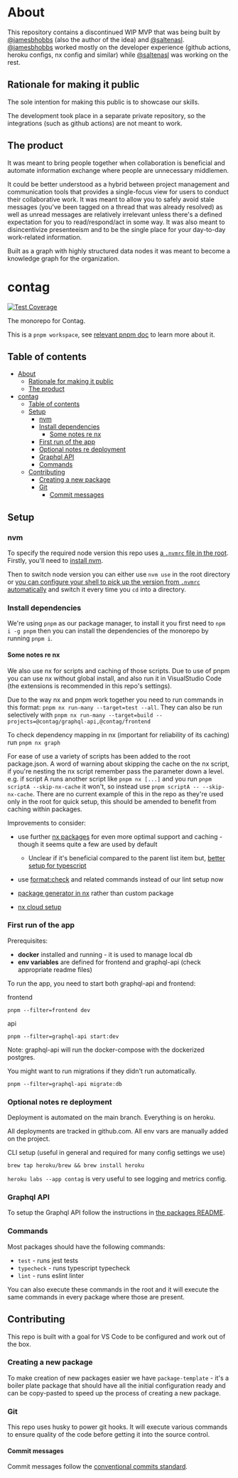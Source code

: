 # About

This repository contains a discontinued WIP MVP that was being built by [@jamesbhobbs](https://github.com/jamesbhobbs) (also the author of the idea) and [@saltenasl](https://github.com/saltenasl). [@jamesbhobbs](https://github.com/jamesbhobbs) worked mostly on the developer experience (github actions, heroku configs, nx config and similar) while [@saltenasl](https://github.com/saltenasl) was working on the rest.

## Rationale for making it public

The sole intention for making this public is to showcase our skills.

The development took place in a separate private repository, so the integrations (such as github actions) are not meant to work.

## The product

It was meant to bring people together when collaboration is beneficial and automate information exchange where people are unnecessary middlemen.

It could be better understood as a hybrid between project management and communication tools that provides a single-focus view for users to conduct their collaborative work. It was meant to allow you to safely avoid stale messages (you've been tagged on a thread that was already resolved) as well as unread messages are relatively irrelevant unless there's a defined expectation for you to read/respond/act in some way. It was also meant to disincentivize presenteeism and to be the single place for your day-to-day work-related information.

Built as a graph with highly structured data nodes it was meant to become a knowledge graph for the organization.

# contag

[![Test Coverage](https://api.codeclimate.com/v1/badges/86ac582fed32db668f0a/test_coverage)](https://)

The monorepo for Contag.

This is a `pnpm workspace`, see [relevant pnpm doc](https://pnpm.io/workspaces) to learn more about it.

## Table of contents

- [About](#about)
  - [Rationale for making it public](#rationale-for-making-it-public)
  - [The product](#the-product)
- [contag](#contag)
  - [Table of contents](#table-of-contents)
  - [Setup](#setup)
    - [nvm](#nvm)
    - [Install dependencies](#install-dependencies)
      - [Some notes re nx](#some-notes-re-nx)
    - [First run of the app](#first-run-of-the-app)
    - [Optional notes re deployment](#optional-notes-re-deployment)
    - [Graphql API](#graphql-api)
    - [Commands](#commands)
  - [Contributing](#contributing)
    - [Creating a new package](#creating-a-new-package)
    - [Git](#git)
      - [Commit messages](#commit-messages)

## Setup

### nvm

To specify the required node version this repo uses [a `.nvmrc` file in the root](https://github.com/nvm-sh/nvm#nvmrc). Firstly, you'll need to [install nvm](https://github.com/nvm-sh/nvm#installing-and-updating).

Then to switch node version you can either use `nvm use` in the root directory or [you can configure your shell to pick up the version from `.nvmrc` automatically](https://github.com/nvm-sh/nvm#deeper-shell-integration) and switch it every time you `cd` into a directory.

### Install dependencies

We're using `pnpm` as our package manager, to install it you first need to `npm i -g pnpm` then you can install the dependencies of the monorepo by running `pnpm i`.

#### Some notes re nx

We also use nx for scripts and caching of those scripts. Due to use of pnpm you can use nx without global install, and also run it in VisualStudio Code (the extensions is recommended in this repo's settings).

Due to the way nx and pnpm work together you need to run commands in this format: `pnpm nx run-many --target=test --all`. They can also be run selectively with `pnpm nx run-many --target=build --projects=@contag/graphql-api,@contag/frontend`

To check dependency mapping in nx (important for reliability of its caching) run `pnpm nx graph`

For ease of use a variety of scripts has been added to the root package.json. A word of warning about skipping the cache on the nx script, if you're nesting the nx script remember pass the parameter down a level. e.g. if script A runs another script like `pnpm nx [...]` and you run `pnpm scriptA --skip-nx-cache` it won't, so instead use `pnpm scriptA -- --skip-nx-cache`. There are no current example of this in the repo as they're used only in the root for quick setup, this should be amended to benefit from caching within packages.

Improvements to consider:

- use further [nx packages](https://nx.dev/community#plugin-directory) for even more optimal support and caching - though it seems quite a few are used by default

  - Unclear if it's beneficial compared to the parent list item but, [better setup for typescript](https://jakeginnivan.medium.com/using-typescript-project-references-in-nx-b3462b2fe6d4)

- use [format:check](https://nx.dev/packages/nx/documents/format-check) and related commands instead of our lint setup now
- [package generator in nx](https://nx.dev/packages/nx/documents/generate) rather than custom package
- [nx cloud setup](https://nx.dev/recipes/ci/ci-setup)

### First run of the app

Prerequisites:

- **docker** installed and running - it is used to manage local db
- **env variables** are defined for frontend and graphql-api (check appropriate readme files)

To run the app, you need to start both graphql-api and frontend:

frontend

`pnpm --filter=frontend dev`

api

`pnpm --filter=graphql-api start:dev`

Note: graphql-api will run the docker-compose with the dockerized postgres.

You might want to run migrations if they didn't run automatically.

`pnpm --filter=graphql-api migrate:db`

### Optional notes re deployment

Deployment is automated on the main branch. Everything is on heroku.

All deployments are tracked in github.com. All env vars are manually added on the project.

CLI setup (useful in general and required for many config settings we use)

`brew tap heroku/brew && brew install heroku`

`heroku labs --app contag` is very useful to see logging and metrics config.

### Graphql API

To setup the Graphql API follow the instructions in [the packages README](./graphql-api/README.md).

### Commands

Most packages should have the following commands:

- `test` - runs jest tests
- `typecheck` - runs typescript typecheck
- `lint` - runs eslint linter

You can also execute these commands in the root and it will execute the same commands in every package where those are present.

## Contributing

This repo is built with a goal for VS Code to be configured and work out of the box.

### Creating a new package

To make creation of new packages easier we have `package-template` - it's a boiler plate package that should have all the initial configuration ready and can be copy-pasted to speed up the process of creating a new package.

### Git

This repo uses husky to power git hooks. It will execute various commands to ensure quality of the code before getting it into the source control.

#### Commit messages

Commit messages follow the [conventional commits standard](https://www.conventionalcommits.org/).
